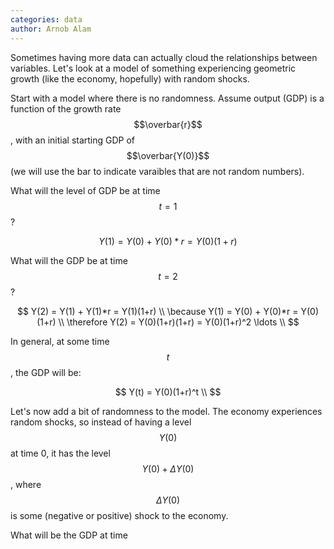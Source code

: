 ```yaml
---
categories: data
author: Arnob Alam
---
```


Sometimes having more data can actually cloud the relationships between variables.  Let's look at a model of something experiencing geometric growth (like the economy, hopefully) with random shocks.

Start with a model where there is no randomness. Assume output (GDP) is a function of the growth rate $$\overbar{r}$$, with an initial starting GDP of $$\overbar{Y(0)}$$ (we will use the bar to indicate varaibles that are not random numbers).

What will the level of GDP be at time $$t=1$$?

$$
Y(1) = Y(0) + Y(0)*r = Y(0)(1+r)
$$

What will the GDP be at time $$t=2$$?

$$
Y(2) = Y(1) + Y(1)*r = Y(1)(1+r) \\
\because Y(1) = Y(0) + Y(0)*r = Y(0)(1+r) \\
\therefore Y(2) = Y(0)(1+r)(1+r) = Y(0)(1+r)^2
\ldots \\
$$

In general, at some time $$t$$, the GDP will be:

$$
Y(t) = Y(0)(1+r)^t \\
$$

Let's now add a bit of randomness to the model. The economy experiences random shocks, so instead of having a level $$Y(0)$$ at time 0, it has the level $$Y(0) + \Delta Y(0)$$, where $$\Delta Y(0)$$ is some (negative or positive) shock to the economy.

What will be the GDP at time 